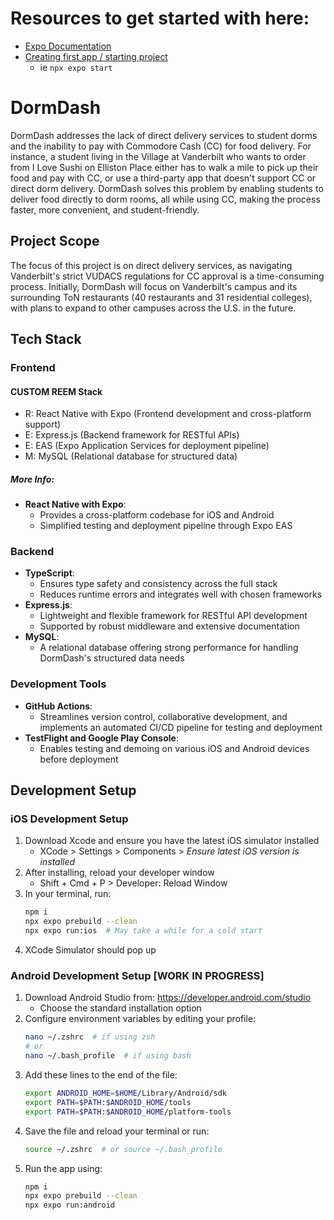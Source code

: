 # Resources to get started with here:

- [Expo Documentation](https://docs.expo.dev/)
- [Creating first app / starting project](https://docs.expo.dev/tutorial/create-your-first-app/)
  - ie `npx expo start`

# DormDash

DormDash addresses the lack of direct delivery services to student dorms and the inability to pay with Commodore Cash (CC) for food delivery. For instance, a student living in the Village at Vanderbilt who wants to order from I Love Sushi on Elliston Place either has to walk a mile to pick up their food and pay with CC, or use a third-party app that doesn't support CC or direct dorm delivery. DormDash solves this problem by enabling students to deliver food directly to dorm rooms, all while using CC, making the process faster, more convenient, and student-friendly.

## Project Scope

The focus of this project is on direct delivery services, as navigating Vanderbilt's strict VUDACS regulations for CC approval is a time-consuming process. Initially, DormDash will focus on Vanderbilt's campus and its surrounding ToN restaurants (40 restaurants and 31 residential colleges), with plans to expand to other campuses across the U.S. in the future.

## Tech Stack

### **Frontend**

#### **CUSTOM REEM Stack**

- R: React Native with Expo (Frontend development and cross-platform support)
- E: Express.js (Backend framework for RESTful APIs)
- E: EAS (Expo Application Services for deployment pipeline)
- M: MySQL (Relational database for structured data)

##### More Info:

- **React Native with Expo**:
  - Provides a cross-platform codebase for iOS and Android
  - Simplified testing and deployment pipeline through Expo EAS

### **Backend**

- **TypeScript**:
  - Ensures type safety and consistency across the full stack
  - Reduces runtime errors and integrates well with chosen frameworks
- **Express.js**:
  - Lightweight and flexible framework for RESTful API development
  - Supported by robust middleware and extensive documentation
- **MySQL**:
  - A relational database offering strong performance for handling DormDash's structured data needs

### **Development Tools**

- **GitHub Actions**:
  - Streamlines version control, collaborative development, and implements an automated CI/CD pipeline for testing and deployment
- **TestFlight and Google Play Console**:
  - Enables testing and demoing on various iOS and Android devices before deployment

## Development Setup

### iOS Development Setup
1. Download Xcode and ensure you have the latest iOS simulator installed
   - XCode > Settings > Components > *Ensure latest iOS version is installed*
2. After installing, reload your developer window
   - Shift + Cmd + P > Developer: Reload Window 
3. In your terminal, run:
   ```bash
   npm i
   npx expo prebuild --clean
   npx expo run:ios  # May take a while for a cold start
   ```
4. XCode Simulator should pop up





### Android Development Setup [WORK IN PROGRESS]
1. Download Android Studio from: https://developer.android.com/studio
   - Choose the standard installation option
2. Configure environment variables by editing your profile:
   ```bash
   nano ~/.zshrc  # if using zsh
   # or
   nano ~/.bash_profile  # if using bash
   ```
3. Add these lines to the end of the file:
   ```bash
   export ANDROID_HOME=$HOME/Library/Android/sdk
   export PATH=$PATH:$ANDROID_HOME/tools
   export PATH=$PATH:$ANDROID_HOME/platform-tools
   ```
4. Save the file and reload your terminal or run:
   ```bash
   source ~/.zshrc  # or source ~/.bash_profile
   ```
5. Run the app using:
   ```bash
   npm i
   npx expo prebuild --clean
   npx expo run:android
   ```

